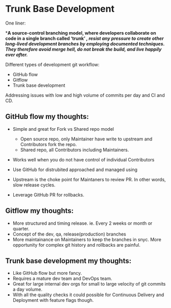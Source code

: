 # Trunk Base Development

One liner:

***A source-control branching model, where developers collaborate on code in a single branch called ‘trunk’ *, resist any pressure to create other long-lived development branches by employing documented techniques. They therefore avoid merge hell, do not break the build, and live happily ever after.***

Different types of development git workflow:

* GitHub flow
* Gitflow
* Trunk base development

Addressing issues with low and high volume of commits per day and CI and CD.

## GitHub flow my thoughts:

* Simple and great for Fork vs Shared repo model

  * Open source repo, only Maintainer have write to upstream and Contributors fork the repo.
  * Shared repo, all Contributors including Maintainers.

* Works well when you do not have control of individual Contributors
* Use GitHub for distrubited approached and managed using
* Upstream is the choke point for Maintaners to review PR. In other words, slow release cycles.
* Leverage GitHub PR for rollbacks.

## Gitflow my thoughts:

* More structured and timing release. ie. Every 2 weeks or month or quarter.
* Concept of the dev, qa, release(production) branches
* More maintainance on Maintainers to keep the branches in snyc. More opportunity for complex git history and rollbacks are painful.

## Trunk base development my thoughts:

* Like GitHub flow but more fancy.
* Requires a mature dev team and DevOps team.
* Great for large internal dev orgs for small to large velocity of git commits a day volume.
* With all the quality checks it could possible for Continuous Delivery and Deployment with feature flags though.